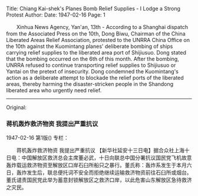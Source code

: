 Title: Chiang Kai-shek's Planes Bomb Relief Supplies - I Lodge a Strong Protest
Author:
Date: 1947-02-16
Page: 1

　　Xinhua News Agency, Yan'an, 13th - According to a Shanghai dispatch from the Associated Press on the 10th, Dong Biwu, Chairman of the China Liberated Areas Relief Association, protested to the UNRRA China Office on the 10th against the Kuomintang planes' deliberate bombing of ships carrying relief supplies to the liberated area port of Shijiusuo. Dong stated that the bombing occurred on the 6th of this month. After the bombing, UNRRA refused to continue transporting relief supplies to Shijiusuo or Yantai on the pretext of insecurity. Dong condemned the Kuomintang's action as a deliberate attempt to blockade the relief ports of the liberated areas, thereby harming the disaster-stricken people in the Shandong liberated area who urgently need relief.



<hr /> 

Original: 


### 蒋机轰炸救济物资  我提出严重抗议

1947-02-16
第1版()
专栏：

　　蒋机轰炸救济物资
    我提出严重抗议
    【新华社延安十三日电】据合众社上海十日电：中国解放区救济总会主席董必武，十日向联总中国分署抗议国民党飞机故意轰炸载运救济物资至解放区口岸石臼所船只之暴行。董氏称：轰炸系发生于本月六日，轰炸发生后，联总便托词不安全而拒绝继续运输救济物资前往石臼所或烟台。董氏谴责国民党此举为蓄意封锁解放区之救济口岸，以此危害山东解放区急待救济之灾民。
